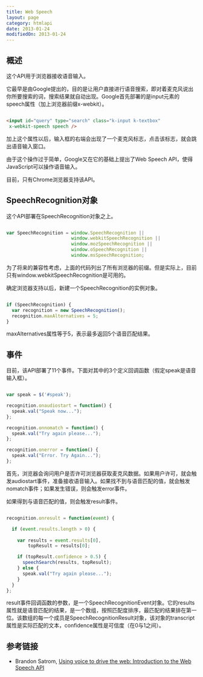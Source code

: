 ```yaml
---
title: Web Speech
layout: page
category: htmlapi
date: 2013-01-24
modifiedOn: 2013-01-24
---
```


## 概述

这个API用于浏览器接收语音输入。

它最早是由Google提出的，目的是让用户直接进行语音搜索，即对着麦克风说出你所要搜索的词，搜索结果就自动出现。Google首先部署的是input元素的speech属性（加上浏览器前缀x-webkit）。

```html

<input id="query" type="search" class="k-input k-textbox" 
 x-webkit-speech speech />

```

加上这个属性以后，输入框的右端会出现了一个麦克风标志，点击该标志，就会跳出语音输入窗口。

由于这个操作过于简单，Google又在它的基础上提出了Web Speech API，使得JavaScript可以操作语音输入。

目前，只有Chrome浏览器支持该API。

## SpeechRecognition对象

这个API部署在SpeechRecognition对象之上。

```javascript

var SpeechRecognition = window.SpeechRecognition || 
                        window.webkitSpeechRecognition || 
                        window.mozSpeechRecognition || 
                        window.oSpeechRecognition || 
                        window.msSpeechRecognition;

```

为了将来的兼容性考虑，上面的代码列出了所有浏览器的前缀。但是实际上，目前只有window.webkitSpeechRecognition是可用的。

确定浏览器支持以后，新建一个SpeechRecognition的实例对象。

```javascript

if (SpeechRecognition) {		
  var recognition = new SpeechRecognition();
  recognition.maxAlternatives = 5;
}

```

maxAlternatives属性等于5，表示最多返回5个语音匹配结果。

## 事件

目前，该API部署了11个事件。下面对其中的3个定义回调函数（假定speak是语音输入框）。

```javascript

var speak = $('#speak');

recognition.onaudiostart = function() {
  speak.val("Speak now...");
};

recognition.onnomatch = function() {
  speak.val("Try again please...");
};

recognition.onerror = function() {
  speak.val("Error. Try Again...");
};

```

首先，浏览器会询问用户是否许可浏览器获取麦克风数据。如果用户许可，就会触发audiostart事件，准备接收语音输入。如果找不到与语音匹配的值，就会触发nomatch事件；如果发生错误，则会触发error事件。

如果得到与语音匹配的值，则会触发result事件。

```javascript

recognition.onresult = function(event) { 

  if (event.results.length > 0) { 
    
    var results = event.results[0], 
        topResult = results[0];

    if (topResult.confidence > 0.5) {
      speechSearch(results, topResult);
    } else {
      speak.val("Try again please...");
    }
  }
};

```

result事件回调函数的参数，是一个SpeechRecognitionEvent对象。它的results属性就是语音匹配的结果，是一个数组，按照匹配度排序，最匹配的结果排在第一位。该数组的每一个成员是SpeechRecognitionResult对象，该对象的transcript属性是实际匹配的文本，confidence属性是可信度（在0与1之间）。

## 参考链接

-  Brandon Satrom, [Using voice to drive the web: Introduction to the Web Speech API](http://www.adobe.com/devnet/html5/articles/voice-to-drive-the-web-introduction-to-speech-api.html)
